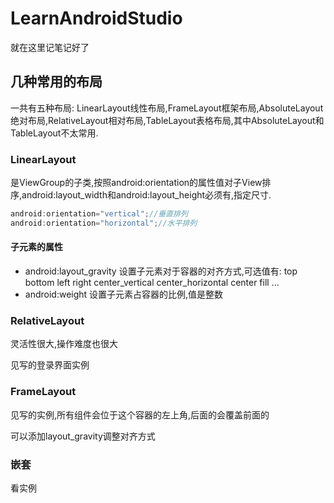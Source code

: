 # LearnAndroidStudio

就在这里记笔记好了

## 几种常用的布局

一共有五种布局: LinearLayout线性布局,FrameLayout框架布局,AbsoluteLayout绝对布局,RelativeLayout相对布局,TableLayout表格布局,其中AbsoluteLayout和TableLayout不太常用.

### LinearLayout

是ViewGroup的子类,按照android:orientation的属性值对子View排序,android:layout_width和android:layout_height必须有,指定尺寸.

```java
android:orientation="vertical";//垂直排列
android:orientation="horizontal";//水平排列
```



#### 子元素的属性

- android:layout_gravity 设置子元素对于容器的对齐方式,可选值有: top bottom left right center_vertical center_horizontal center fill ...
- android:weight 设置子元素占容器的比例,值是整数

### RelativeLayout

灵活性很大,操作难度也很大

见写的登录界面实例

### FrameLayout

见写的实例,所有组件会位于这个容器的左上角,后面的会覆盖前面的

可以添加layout_gravity调整对齐方式

### 嵌套

看实例
